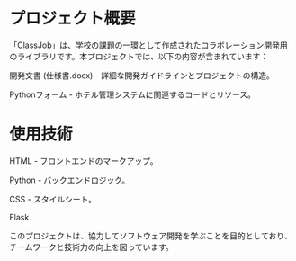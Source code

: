# プロジェクト概要

「ClassJob」は、学校の課題の一環として作成されたコラボレーション開発用のライブラリです。本プロジェクトでは、以下の内容が含まれています：


開発文書 (仕様書.docx) - 詳細な開発ガイドラインとプロジェクトの構造。

Pythonフォーム - ホテル管理システムに関連するコードとリソース。

# 使用技術

HTML - フロントエンドのマークアップ。

Python - バックエンドロジック。

CSS - スタイルシート。

Flask

このプロジェクトは、協力してソフトウェア開発を学ぶことを目的としており、チームワークと技術力の向上を図っています。
